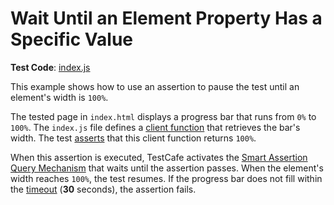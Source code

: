 # Wait Until an Element Property Has a Specific Value

**Test Code**: [index.js](index.js)

This example shows how to use an assertion to pause the test until an element's width is `100%`.

The tested page in `index.html` displays a progress bar that runs from `0%` to `100%`. The `index.js` file defines a [client function](https://devexpress.github.io/testcafe/documentation/test-api/obtaining-data-from-the-client/) that retrieves the bar's width. The test [asserts](https://devexpress.github.io/testcafe/documentation/test-api/assertions/) that this client function returns `100%`.

When this assertion is executed, TestCafe activates the [Smart Assertion Query Mechanism](https://devexpress.github.io/testcafe/documentation/test-api/assertions/#smart-assertion-query-mechanism) that waits until the assertion passes. When the element's width reaches `100%`, the test resumes. If the progress bar does not fill within the [timeout](https://devexpress.github.io/testcafe/documentation/test-api/assertions/#optionstimeout) (**30** seconds), the assertion fails.

